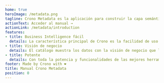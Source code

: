 ```yaml
---
home: true
heroImage: /metadata.png
tagline: Crono Metadata es la aplicación para construir la capa semántica de Crono. 
actionText: Acceder al manual →
actionLink: /metadata/introduction
features:
- title: Business Intelligence fácil
  details: La característica principal de Crono es la facilidad de uso. Así de simple. ❤️
- title: Visión de negocio
  details: El catálogo muestra los datos con la visión de negocio que los analistas necesitan.🧑‍🦰
- title: Potente
  details: Con toda la potencia y funcionalidades de las mejores herramientas de BI. 🛠️
footer: Made by Crono with ❤️
title: Manual Crono Metadata
position: 0
---
```


